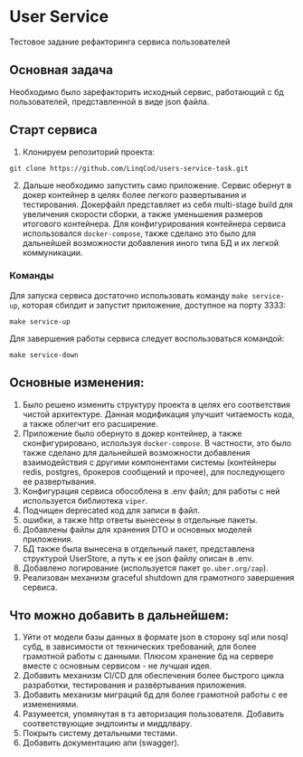 # User Service

Тестовое задание рефакторинга сервиса пользователей

## Основная задача

Необходимо было зарефакторить исходный сервис, работающий с бд пользователей, представленной в виде json файла.

## Старт сервиса

1. Клонируем репозиторий проекта:
```
git clone https://github.com/LinqCod/users-service-task.git
```
2. Дальше необходимо запустить само приложение. Сервис обернут в докер контейнер в целях более легкого развертывания и тестирования. Докерфайл представляет из себя multi-stage build для увеличения скорости сборки, а также уменьшения размеров итогового контейнера. Для конфигурирования контейнера сервиса использовался `docker-compose`, также сделано это было для дальнейшей возможности добавления иного типа БД и их легкой коммуникации.

### Команды

Для запуска сервиса достаточно использовать команду `make service-up`, которая сбилдит и запустит приложение, доступное на порту 3333:

```
make service-up
```

Для завершения работы сервиса следует воспользоваться командой:

```
make service-down
```

## Основные изменения: 
 1. Было решено изменить структуру проекта в целях его соответствия чистой архитектуре. Данная модификация улучшит читаемость кода, а также облегчит его расширение.
 2. Приложение было обернуто в докер контейнер, а также сконфигурировано, используя `docker-compose`. В частности, это было также сделано для дальнейшей возможности добавления взаимодействия с другими компонентами системы (контейнеры redis, postgres, брокеров сообщений и прочее), для последующего ее развертывания.
 3. Конфигурация сервиса обособлена в .env файл; для работы с ней используется библиотека `viper`. 
 4. Подчищен deprecated код для записи в файл.
 5. ошибки, а также http ответы вынесены в отдельные пакеты. 
 6. Добавлены файлы для хранения DTO и основных моделей приложения.
 7. БД также была вынесена в отдельный пакет, представлена структурой UserStore, а путь к ее json файлу описан в .env.
 8. Добавлено логирование (используется пакет `go.uber.org/zap`).
 9. Реализован механизм graceful shutdown для грамотного завершения сервиса.

## Что можно добавить в дальнейшем:
 1. Уйти от модели базы данных в формате json в сторону sql или nosql субд, в зависимости от технических требований, для более грамотной работы с данными. Плюсом хранение бд на сервере вместе с основным сервисом - не лучшая идея.
 2. Добавить механизм CI/CD для обеспечения более быстрого цикла разработки, тестирования и развёртывания приложения.
 3. Добавить механизм миграций бд для более грамотной работы с ее изменениями.
 4. Разумеется, упомянутая в тз авторизация пользователя. Добавить соответствующие эндпоинты и миддлвару.
 5. Покрыть систему детальными тестами.
 6. Добавить документацию апи (swagger).
